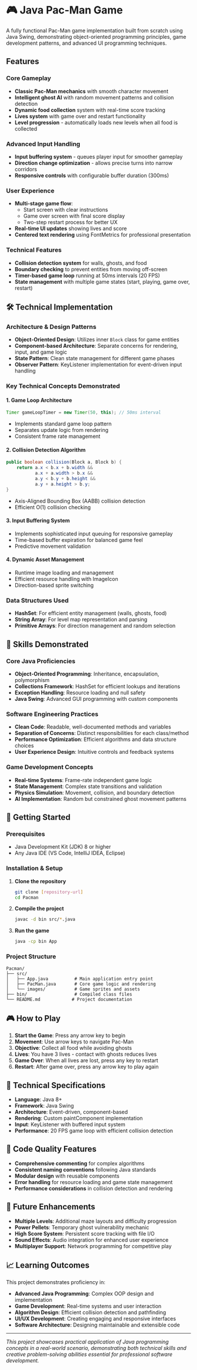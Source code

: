 # 🎮 Java Pac-Man Game

A fully functional Pac-Man game implementation built from scratch using Java Swing, demonstrating object-oriented programming principles, game development patterns, and advanced UI programming techniques.

## Features

### Core Gameplay
- **Classic Pac-Man mechanics** with smooth character movement
- **Intelligent ghost AI** with random movement patterns and collision detection
- **Dynamic food collection** system with real-time score tracking
- **Lives system** with game over and restart functionality
- **Level progression** - automatically loads new levels when all food is collected

### Advanced Input Handling
- **Input buffering system** - queues player input for smoother gameplay
- **Direction change optimization** - allows precise turns into narrow corridors
- **Responsive controls** with configurable buffer duration (300ms)

### User Experience
- **Multi-stage game flow**:
  - Start screen with clear instructions
  - Game over screen with final score display
  - Two-step restart process for better UX
- **Real-time UI updates** showing lives and score
- **Centered text rendering** using FontMetrics for professional presentation

### Technical Features
- **Collision detection system** for walls, ghosts, and food
- **Boundary checking** to prevent entities from moving off-screen
- **Timer-based game loop** running at 50ms intervals (20 FPS)
- **State management** with multiple game states (start, playing, game over, restart)

## 🛠️ Technical Implementation

### Architecture & Design Patterns
- **Object-Oriented Design**: Utilizes inner `Block` class for game entities
- **Component-based Architecture**: Separate concerns for rendering, input, and game logic
- **State Pattern**: Clean state management for different game phases
- **Observer Pattern**: KeyListener implementation for event-driven input handling

### Key Technical Concepts Demonstrated

#### 1. **Game Loop Architecture**
```java
Timer gameLoopTimer = new Timer(50, this); // 50ms interval
```
- Implements standard game loop pattern
- Separates update logic from rendering
- Consistent frame rate management

#### 2. **Collision Detection Algorithm**
```java
public boolean collision(Block a, Block b) {
    return a.x < b.x + b.width &&
           a.x + a.width > b.x &&
           a.y < b.y + b.height &&
           a.y + a.height > b.y;
}
```
- Axis-Aligned Bounding Box (AABB) collision detection
- Efficient O(1) collision checking

#### 3. **Input Buffering System**
- Implements sophisticated input queuing for responsive gameplay
- Time-based buffer expiration for balanced game feel
- Predictive movement validation

#### 4. **Dynamic Asset Management**
- Runtime image loading and management
- Efficient resource handling with ImageIcon
- Direction-based sprite switching

### Data Structures Used
- **HashSet<Block>**: For efficient entity management (walls, ghosts, food)
- **String Array**: For level map representation and parsing
- **Primitive Arrays**: For direction management and random selection

## 🎯 Skills Demonstrated

### Core Java Proficiencies
- **Object-Oriented Programming**: Inheritance, encapsulation, polymorphism
- **Collections Framework**: HashSet for efficient lookups and iterations
- **Exception Handling**: Resource loading and null safety
- **Java Swing**: Advanced GUI programming with custom components

### Software Engineering Practices
- **Clean Code**: Readable, well-documented methods and variables
- **Separation of Concerns**: Distinct responsibilities for each class/method
- **Performance Optimization**: Efficient algorithms and data structure choices
- **User Experience Design**: Intuitive controls and feedback systems

### Game Development Concepts
- **Real-time Systems**: Frame-rate independent game logic
- **State Management**: Complex state transitions and validation
- **Physics Simulation**: Movement, collision, and boundary detection
- **AI Implementation**: Random but constrained ghost movement patterns

## 🚀 Getting Started

### Prerequisites
- Java Development Kit (JDK) 8 or higher
- Any Java IDE (VS Code, IntelliJ IDEA, Eclipse)

### Installation & Setup
1. **Clone the repository**
   ```bash
   git clone [repository-url]
   cd Pacman
   ```

2. **Compile the project**
   ```bash
   javac -d bin src/*.java
   ```

3. **Run the game**
   ```bash
   java -cp bin App
   ```

### Project Structure
```
Pacman/
├── src/
│   ├── App.java          # Main application entry point
│   ├── PacMan.java       # Core game logic and rendering
│   └── images/           # Game sprites and assets
├── bin/                  # Compiled class files
└── README.md            # Project documentation
```

## 🎮 How to Play

1. **Start the Game**: Press any arrow key to begin
2. **Movement**: Use arrow keys to navigate Pac-Man
3. **Objective**: Collect all food while avoiding ghosts
4. **Lives**: You have 3 lives - contact with ghosts reduces lives
5. **Game Over**: When all lives are lost, press any key to restart
6. **Restart**: After game over, press any arrow key to play again

## 🔧 Technical Specifications

- **Language**: Java 8+
- **Framework**: Java Swing
- **Architecture**: Event-driven, component-based
- **Rendering**: Custom paintComponent implementation
- **Input**: KeyListener with buffered input system
- **Performance**: 20 FPS game loop with efficient collision detection

## 🎨 Code Quality Features

- **Comprehensive commenting** for complex algorithms
- **Consistent naming conventions** following Java standards
- **Modular design** with reusable components
- **Error handling** for resource loading and game state management
- **Performance considerations** in collision detection and rendering

## 🚀 Future Enhancements

- **Multiple Levels**: Additional maze layouts and difficulty progression
- **Power Pellets**: Temporary ghost vulnerability mechanic
- **High Score System**: Persistent score tracking with file I/O
- **Sound Effects**: Audio integration for enhanced user experience
- **Multiplayer Support**: Network programming for competitive play

## 📈 Learning Outcomes

This project demonstrates proficiency in:
- **Advanced Java Programming**: Complex OOP design and implementation
- **Game Development**: Real-time systems and user interaction
- **Algorithm Design**: Efficient collision detection and pathfinding
- **UI/UX Development**: Creating engaging and responsive interfaces
- **Software Architecture**: Designing maintainable and extensible code

---

*This project showcases practical application of Java programming concepts in a real-world scenario, demonstrating both technical skills and creative problem-solving abilities essential for professional software development.*
